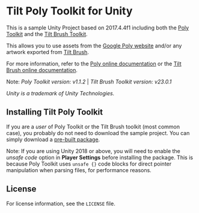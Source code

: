 # Tilt Poly Toolkit for Unity

This is a sample Unity Project based on 2017.4.4f1 including both the [Poly Toolkit](https://github.com/googlevr/poly-toolkit-unity) and the [Tilt Brush Toolkit](https://github.com/googlevr/tilt-brush-toolkit).

This allows you to use assets from the [Google Poly website](https://poly.google.com/) and/or any artwork exported from [Tilt Brush](https://www.tiltbrush.com/).

For more information, refer to the [Poly online
documentation](https://developers.google.com/poly/develop/unity) or the [Tilt Brush online documentation](https://docs.google.com/document/d/1YID89te9oDjinCkJ9R65bLZ3PpJk1W4S1SM2Ccc6-9w/).

Note: _Poly Toolkit version: v1.1.2_ | _Tilt Brush Toolkit version: v23.0.1_

_Unity is a trademark of Unity Technologies._

## Installing Tilt Poly Toolkit

If you are a _user_ of Poly Toolkit or the Tilt Brush toolkit (most common case), you probably do not
need to download the sample project. You can simply download a
[pre-built package](https://github.com/mwellck/tilt-poly-toolkit-unity/releases).

Note: If you are using Unity 2018 or above, you will need to enable the
_unsafe code_ option in **Player Settings** before installing the package.
This is because Poly Toolkit uses `unsafe {}` code blocks for direct
pointer manipulation when parsing files, for performance reasons.

## License

For license information, see the `LICENSE` file.
